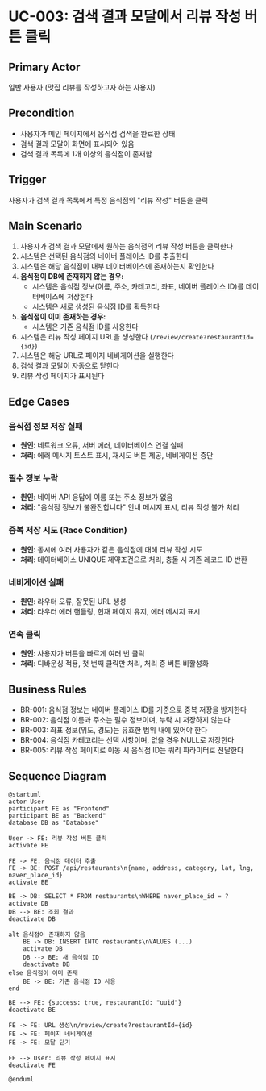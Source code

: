 # UC-003: 검색 결과 모달에서 리뷰 작성 버튼 클릭

## Primary Actor
일반 사용자 (맛집 리뷰를 작성하고자 하는 사용자)

## Precondition
- 사용자가 메인 페이지에서 음식점 검색을 완료한 상태
- 검색 결과 모달이 화면에 표시되어 있음
- 검색 결과 목록에 1개 이상의 음식점이 존재함

## Trigger
사용자가 검색 결과 목록에서 특정 음식점의 "리뷰 작성" 버튼을 클릭

## Main Scenario

1. 사용자가 검색 결과 모달에서 원하는 음식점의 리뷰 작성 버튼을 클릭한다
2. 시스템은 선택된 음식점의 네이버 플레이스 ID를 추출한다
3. 시스템은 해당 음식점이 내부 데이터베이스에 존재하는지 확인한다
4. **음식점이 DB에 존재하지 않는 경우:**
   - 시스템은 음식점 정보(이름, 주소, 카테고리, 좌표, 네이버 플레이스 ID)를 데이터베이스에 저장한다
   - 시스템은 새로 생성된 음식점 ID를 획득한다
5. **음식점이 이미 존재하는 경우:**
   - 시스템은 기존 음식점 ID를 사용한다
6. 시스템은 리뷰 작성 페이지 URL을 생성한다 (`/review/create?restaurantId={id}`)
7. 시스템은 해당 URL로 페이지 네비게이션을 실행한다
8. 검색 결과 모달이 자동으로 닫힌다
9. 리뷰 작성 페이지가 표시된다

## Edge Cases

### 음식점 정보 저장 실패
- **원인**: 네트워크 오류, 서버 에러, 데이터베이스 연결 실패
- **처리**: 에러 메시지 토스트 표시, 재시도 버튼 제공, 네비게이션 중단

### 필수 정보 누락
- **원인**: 네이버 API 응답에 이름 또는 주소 정보가 없음
- **처리**: "음식점 정보가 불완전합니다" 안내 메시지 표시, 리뷰 작성 불가 처리

### 중복 저장 시도 (Race Condition)
- **원인**: 동시에 여러 사용자가 같은 음식점에 대해 리뷰 작성 시도
- **처리**: 데이터베이스 UNIQUE 제약조건으로 처리, 충돌 시 기존 레코드 ID 반환

### 네비게이션 실패
- **원인**: 라우터 오류, 잘못된 URL 생성
- **처리**: 라우터 에러 핸들링, 현재 페이지 유지, 에러 메시지 표시

### 연속 클릭
- **원인**: 사용자가 버튼을 빠르게 여러 번 클릭
- **처리**: 디바운싱 적용, 첫 번째 클릭만 처리, 처리 중 버튼 비활성화

## Business Rules

- BR-001: 음식점 정보는 네이버 플레이스 ID를 기준으로 중복 저장을 방지한다
- BR-002: 음식점 이름과 주소는 필수 정보이며, 누락 시 저장하지 않는다
- BR-003: 좌표 정보(위도, 경도)는 유효한 범위 내에 있어야 한다
- BR-004: 음식점 카테고리는 선택 사항이며, 없을 경우 NULL로 저장한다
- BR-005: 리뷰 작성 페이지로 이동 시 음식점 ID는 쿼리 파라미터로 전달한다

## Sequence Diagram

```plantuml
@startuml
actor User
participant FE as "Frontend"
participant BE as "Backend"
database DB as "Database"

User -> FE: 리뷰 작성 버튼 클릭
activate FE

FE -> FE: 음식점 데이터 추출
FE -> BE: POST /api/restaurants\n{name, address, category, lat, lng, naver_place_id}
activate BE

BE -> DB: SELECT * FROM restaurants\nWHERE naver_place_id = ?
activate DB
DB --> BE: 조회 결과
deactivate DB

alt 음식점이 존재하지 않음
    BE -> DB: INSERT INTO restaurants\nVALUES (...)
    activate DB
    DB --> BE: 새 음식점 ID
    deactivate DB
else 음식점이 이미 존재
    BE -> BE: 기존 음식점 ID 사용
end

BE --> FE: {success: true, restaurantId: "uuid"}
deactivate BE

FE -> FE: URL 생성\n/review/create?restaurantId={id}
FE -> FE: 페이지 네비게이션
FE -> FE: 모달 닫기

FE --> User: 리뷰 작성 페이지 표시
deactivate FE

@enduml
```

